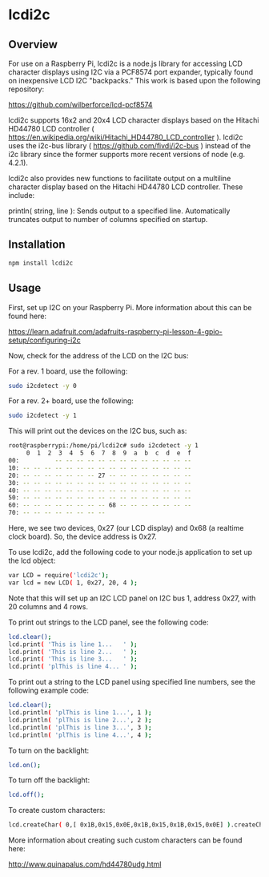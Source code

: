 # lcdi2c

## Overview
For use on a Raspberry Pi, lcdi2c is a node.js library for accessing LCD character displays using I2C via a PCF8574 port expander, typically found on inexpensive LCD I2C "backpacks." This work is based upon the following repository:

https://github.com/wilberforce/lcd-pcf8574

lcdi2c supports 16x2 and 20x4 LCD character displays based on the Hitachi HD44780 LCD controller ( https://en.wikipedia.org/wiki/Hitachi_HD44780_LCD_controller ). lcdi2c uses the i2c-bus library ( https://github.com/fivdi/i2c-bus ) instead of the i2c library since the former supports more recent versions of node (e.g. 4.2.1). 

lcdi2c also provides new functions to facilitate output on a multiline character display based on the Hitachi HD44780 LCD controller. These include:

println( string, line ): Sends output to a specified line. Automatically truncates output to number of columns specified on startup.

## Installation

```bash
npm install lcdi2c

```


## Usage 

First, set up I2C on your Raspberry Pi. More information about this can be found here:

https://learn.adafruit.com/adafruits-raspberry-pi-lesson-4-gpio-setup/configuring-i2c

Now, check for the address of the LCD on the I2C bus:

For a rev. 1 board, use the following:

```bash
sudo i2cdetect -y 0

```

For a rev. 2+ board, use the following:


```bash
sudo i2cdetect -y 1

```

This will print out the devices on the I2C bus, such as:


```bash
root@raspberrypi:/home/pi/lcdi2c# sudo i2cdetect -y 1
     0  1  2  3  4  5  6  7  8  9  a  b  c  d  e  f
00:          -- -- -- -- -- -- -- -- -- -- -- -- --
10: -- -- -- -- -- -- -- -- -- -- -- -- -- -- -- --
20: -- -- -- -- -- -- -- 27 -- -- -- -- -- -- -- --
30: -- -- -- -- -- -- -- -- -- -- -- -- -- -- -- --
40: -- -- -- -- -- -- -- -- -- -- -- -- -- -- -- --
50: -- -- -- -- -- -- -- -- -- -- -- -- -- -- -- --
60: -- -- -- -- -- -- -- -- 68 -- -- -- -- -- -- --
70: -- -- -- -- -- -- -- --

```

Here, we see two devices, 0x27 (our LCD display) and 0x68 (a realtime clock board). So, the device address is 0x27.

To use lcdi2c, add the following code to your node.js application to set up the lcd object:

```bash
var LCD = require('lcdi2c');
var lcd = new LCD( 1, 0x27, 20, 4 );

```

Note that this will set up an I2C LCD panel on I2C bus 1, address 0x27, with 20 columns and 4 rows.

To print out strings to the LCD panel, see the following code:

```bash
lcd.clear();
lcd.print( 'This is line 1...   ' );
lcd.print( 'This is line 2...   ' );
lcd.print( 'This is line 3...   ' );
lcd.print( 'plThis is line 4... ' );
```


To print out a string to the LCD panel using specified line numbers, see the following example code:

```bash
lcd.clear();
lcd.println( 'plThis is line 1...', 1 );
lcd.println( 'plThis is line 2...', 2 );
lcd.println( 'plThis is line 3...', 3 );
lcd.println( 'plThis is line 4...', 4 );
```

To turn on the backlight:

```bash
lcd.on();
```

To turn off the backlight:

```bash
lcd.off();
```

To create custom characters:

```bash
lcd.createChar( 0,[ 0x1B,0x15,0x0E,0x1B,0x15,0x1B,0x15,0x0E] ).createChar( 1,[ 0x0C,0x12,0x12,0x0C,0x00,0x00,0x00,0x00] );
```

More information about creating such custom characters can be found here:

http://www.quinapalus.com/hd44780udg.html 


